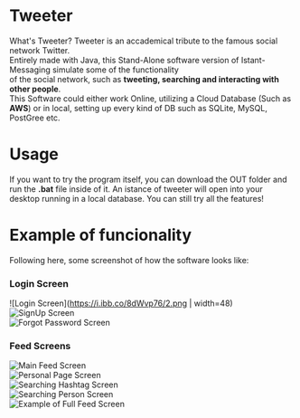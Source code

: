 # Tweeter
What's Tweeter?
Tweeter is an accademical tribute to the famous social network Twitter.<br>
Entirely made with Java, this Stand-Alone software version of Istant-Messaging simulate some of the functionality <br>
of the social network, such as **tweeting, searching and interacting with other people**.<br>
This Software could either work Online, utilizing a Cloud Database (Such as **AWS**) or in local, setting up every kind of DB such as SQLite, MySQL, PostGree etc.<br>

# Usage
If you want to try the program itself, you can download the OUT folder and run the **.bat** file inside of it. An istance of tweeter will open into your desktop running in a local database. You can still try all the features!

# Example of funcionality 
Following here, some screenshot of how the software looks like:

### Login Screen
![Login Screen](https://i.ibb.co/8dWvp76/2.png | width=48)<br>
![SignUp Screen](https://picoolio.net/image/dBBW)<br>
![Forgot Password Screen](https://picoolio.net/image/dBg3)<br>

### Feed Screens
![Main Feed Screen](https://picoolio.net/image/dBgI)<br>
![Personal Page Screen](https://picoolio.net/image/dBgd)<br>
![Searching Hashtag Screen](https://picoolio.net/image/dBgS)<br>
![Searching Person Screen](https://picoolio.net/image/dBgq)<br>
![Example of Full Feed Screen]()<br>






